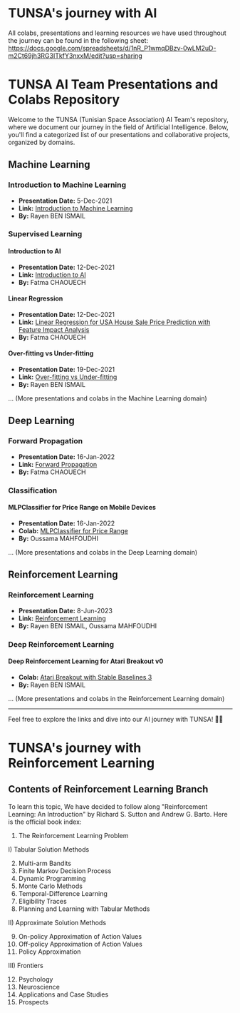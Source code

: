 # TUNSA's journey with AI

All colabs, presentations and learning resources we have used throughout the journey can be found in the following sheet: https://docs.google.com/spreadsheets/d/1nR_P1wmqDBzv-0wLM2uD-m2Ct69jh3RG3ITkfY3nxxM/edit?usp=sharing

# TUNSA AI Team Presentations and Colabs Repository

Welcome to the TUNSA (Tunisian Space Association) AI Team's repository, where we document our journey in the field of Artificial Intelligence. Below, you'll find a categorized list of our presentations and collaborative projects, organized by domains.

## Machine Learning

### Introduction to Machine Learning
- **Presentation Date:** 5-Dec-2021
- **Link:** [Introduction to Machine Learning](https://docs.google.com/presentation/d/1VI1gMbYW9eGuOB35rPsicWXunJP7VO0b25O04mq5Ogw/edit?usp=sharing)
- **By:** Rayen BEN ISMAIL

### Supervised Learning
#### Introduction to AI
- **Presentation Date:** 12-Dec-2021
- **Link:** [Introduction to AI](https://www.canva.com/design/DAEyK8orzxM/0cTUsKt_A10xjxBnrWUR4A/view?utm_content=DAEyK8orzxM&utm_campaign=designshare&utm_medium=link&utm_source=sharebutton#1)
- **By:** Fatma CHAOUECH

#### Linear Regression
- **Presentation Date:** 12-Dec-2021
- **Link:** [Linear Regression for USA House Sale Price Prediction with Feature Impact Analysis](https://colab.research.google.com/drive/1-ZHa2b_UEtxYON-kN1_zJO8Ko1J8opFp?usp=sharing)
- **By:** Fatma CHAOUECH

#### Over-fitting vs Under-fitting
- **Presentation Date:** 19-Dec-2021
- **Link:** [Over-fitting vs Under-fitting](https://www.canva.com/design/DAEyuGKOm1o/TzuMdEynie8eKQ1_EtBoJQ/view?utm_content=DAEyuGKOm1o&utm_campaign=designshare&utm_medium=link&utm_source=publishsharelink)
- **By:** Rayen BEN ISMAIL

... (More presentations and colabs in the Machine Learning domain)

## Deep Learning

### Forward Propagation
- **Presentation Date:** 16-Jan-2022
- **Link:** [Forward Propagation](https://www.canva.com/design/DAE1gg0vp60/2b9lpiErDopmrzlwMod1rQ/view?utm_content=DAE1gg0vp60&utm_campaign=designshare&utm_medium=link&utm_source=sharebutton)
- **By:** Fatma CHAOUECH

### Classification
#### MLPClassifier for Price Range on Mobile Devices
- **Presentation Date:** 16-Jan-2022
- **Colab:** [MLPClassifier for Price Range](https://colab.research.google.com/drive/15-nqlR7BR5OB4YKlMiMNKVSDtwW29et7)
- **By:** Oussama MAHFOUDHI

... (More presentations and colabs in the Deep Learning domain)

## Reinforcement Learning

### Reinforcement Learning
- **Presentation Date:** 8-Jun-2023
- **Link:** [Reinforcement Learning](https://docs.google.com/presentation/d/1cbAKQVgKIdKmyVWi-kH_3oN9v37LReorlInCzdzNlMQ/edit?usp=sharing)
- **By:** Rayen BEN ISMAIL, Oussama MAHFOUDHI

### Deep Reinforcement Learning
#### Deep Reinforcement Learning for Atari Breakout v0
- **Colab:** [Atari Breakout with Stable Baselines 3](https://colab.research.google.com/drive/1bpnyS7PYZTM3eF0ToRBXzA2FVlSR3Igc)
- **By:** Rayen BEN ISMAIL

... (More presentations and colabs in the Reinforcement Learning domain)

---

Feel free to explore the links and dive into our AI journey with TUNSA! 🚀🤖









# TUNSA's journey with Reinforcement Learning

## Contents of Reinforcement Learning Branch

To learn this topic, We have decided to follow along "Reinforcement Learning: An Introduction" by Richard S. Sutton and Andrew G. Barto. Here is the official book index:
1) The Reinforcement Learning Problem

I) Tabular Solution Methods

2) Multi-arm Bandits
3) Finite Markov Decision Process
4) Dynamic Programming
5) Monte Carlo Methods
6) Temporal-Difference Learning
7) Eligibility Traces
8) Planning and Learning with Tabular Methods

II) Approximate Solution Methods

9) On-policy Approximation of Action Values
10) Off-policy Approximation of Action Values
11) Policy Approximation

III) Frontiers

12) Psychology
13) Neuroscience
14) Applications and Case Studies
15) Prospects
